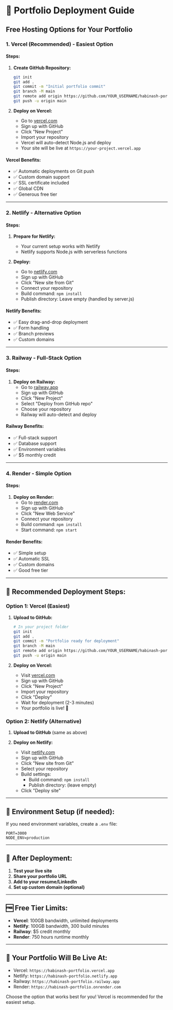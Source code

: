 # 🚀 Portfolio Deployment Guide

## Free Hosting Options for Your Portfolio

### 1. **Vercel (Recommended) - Easiest Option**

#### Steps:
1. **Create GitHub Repository:**
   ```bash
   git init
   git add .
   git commit -m "Initial portfolio commit"
   git branch -M main
   git remote add origin https://github.com/YOUR_USERNAME/habinash-portfolio.git
   git push -u origin main
   ```

2. **Deploy on Vercel:**
   - Go to [vercel.com](https://vercel.com)
   - Sign up with GitHub
   - Click "New Project"
   - Import your repository
   - Vercel will auto-detect Node.js and deploy
   - Your site will be live at `https://your-project.vercel.app`

#### Vercel Benefits:
- ✅ Automatic deployments on Git push
- ✅ Custom domain support
- ✅ SSL certificate included
- ✅ Global CDN
- ✅ Generous free tier

---

### 2. **Netlify - Alternative Option**

#### Steps:
1. **Prepare for Netlify:**
   - Your current setup works with Netlify
   - Netlify supports Node.js with serverless functions

2. **Deploy:**
   - Go to [netlify.com](https://netlify.com)
   - Sign up with GitHub
   - Click "New site from Git"
   - Connect your repository
   - Build command: `npm install`
   - Publish directory: Leave empty (handled by server.js)

#### Netlify Benefits:
- ✅ Easy drag-and-drop deployment
- ✅ Form handling
- ✅ Branch previews
- ✅ Custom domains

---

### 3. **Railway - Full-Stack Option**

#### Steps:
1. **Deploy on Railway:**
   - Go to [railway.app](https://railway.app)
   - Sign up with GitHub
   - Click "New Project"
   - Select "Deploy from GitHub repo"
   - Choose your repository
   - Railway will auto-detect and deploy

#### Railway Benefits:
- ✅ Full-stack support
- ✅ Database support
- ✅ Environment variables
- ✅ $5 monthly credit

---

### 4. **Render - Simple Option**

#### Steps:
1. **Deploy on Render:**
   - Go to [render.com](https://render.com)
   - Sign up with GitHub
   - Click "New Web Service"
   - Connect your repository
   - Build command: `npm install`
   - Start command: `npm start`

#### Render Benefits:
- ✅ Simple setup
- ✅ Automatic SSL
- ✅ Custom domains
- ✅ Good free tier

---

## 🎯 **Recommended Deployment Steps:**

### **Option 1: Vercel (Easiest)**

1. **Upload to GitHub:**
   ```bash
   # In your project folder
   git init
   git add .
   git commit -m "Portfolio ready for deployment"
   git branch -M main
   git remote add origin https://github.com/YOUR_USERNAME/habinash-portfolio.git
   git push -u origin main
   ```

2. **Deploy on Vercel:**
   - Visit [vercel.com](https://vercel.com)
   - Sign up with GitHub
   - Click "New Project"
   - Import your repository
   - Click "Deploy"
   - Wait for deployment (2-3 minutes)
   - Your portfolio is live! 🎉

### **Option 2: Netlify (Alternative)**

1. **Upload to GitHub** (same as above)

2. **Deploy on Netlify:**
   - Visit [netlify.com](https://netlify.com)
   - Sign up with GitHub
   - Click "New site from Git"
   - Select your repository
   - Build settings:
     - Build command: `npm install`
     - Publish directory: (leave empty)
   - Click "Deploy site"

---

## 🔧 **Environment Setup (if needed):**

If you need environment variables, create a `.env` file:
```env
PORT=3000
NODE_ENV=production
```

---

## 📱 **After Deployment:**

1. **Test your live site**
2. **Share your portfolio URL**
3. **Add to your resume/LinkedIn**
4. **Set up custom domain (optional)**

---

## 🆓 **Free Tier Limits:**

- **Vercel**: 100GB bandwidth, unlimited deployments
- **Netlify**: 100GB bandwidth, 300 build minutes
- **Railway**: $5 credit monthly
- **Render**: 750 hours runtime monthly

---

## 🎉 **Your Portfolio Will Be Live At:**
- Vercel: `https://habinash-portfolio.vercel.app`
- Netlify: `https://habinash-portfolio.netlify.app`
- Railway: `https://habinash-portfolio.railway.app`
- Render: `https://habinash-portfolio.onrender.com`

Choose the option that works best for you! Vercel is recommended for the easiest setup.
